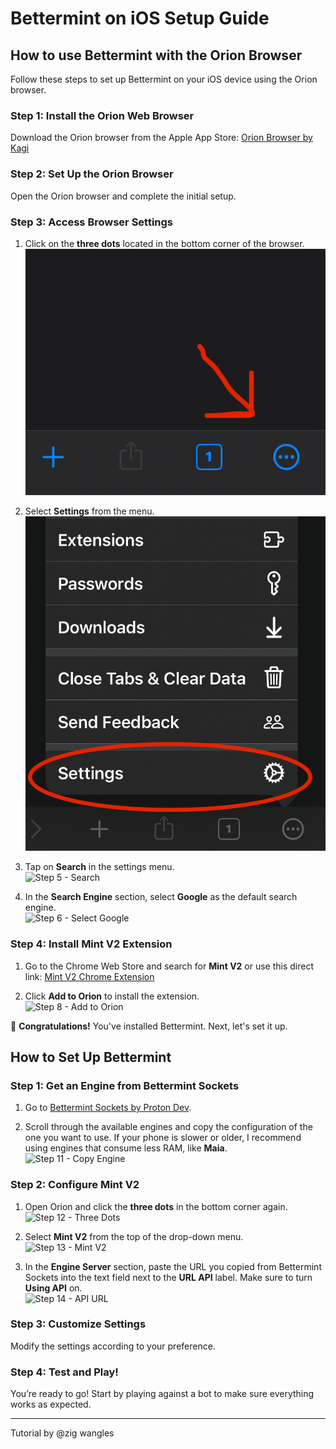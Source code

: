 # Bettermint on iOS Setup Guide

## How to use Bettermint with the Orion Browser

Follow these steps to set up Bettermint on your iOS device using the Orion browser.

### Step 1: Install the Orion Web Browser
Download the Orion browser from the Apple App Store: [Orion Browser by Kagi](https://apps.apple.com/us/app/orion-browser-by-kagi/id1484498200)

### Step 2: Set Up the Orion Browser
Open the Orion browser and complete the initial setup.

### Step 3: Access Browser Settings
1. Click on the **three dots** located in the bottom corner of the browser.  
   ![Step 3 - Three Dots](assets/images/IMG_1234.jpeg)
   
2. Select **Settings** from the menu.  
   ![Step 4 - Settings](assets/images/IMG_1235.jpeg)

3. Tap on **Search** in the settings menu.  
   ![Step 5 - Search](assets/images/step5.png)

4. In the **Search Engine** section, select **Google** as the default search engine.  
   ![Step 6 - Select Google](assets/images/step6.png)

### Step 4: Install Mint V2 Extension
1. Go to the Chrome Web Store and search for **Mint V2** or use this direct link: [Mint V2 Chrome Extension](https://chromewebstore.google.com/detail/mint-v2/hjpjlhjhmbnpokpgdhpncefmchlonmhj)
   
2. Click **Add to Orion** to install the extension.  
   ![Step 8 - Add to Orion](assets/images/step8.png)

🎉 **Congratulations!** You've installed Bettermint. Next, let's set it up.

## How to Set Up Bettermint

### Step 1: Get an Engine from Bettermint Sockets
1. Go to [Bettermint Sockets by Proton Dev](https://github.com/ProtonDev-sys/bettermint-sockets).
   
2. Scroll through the available engines and copy the configuration of the one you want to use. If your phone is slower or older, I recommend using engines that consume less RAM, like **Maia**.  
   ![Step 11 - Copy Engine](assets/images/step11.png)

### Step 2: Configure Mint V2
1. Open Orion and click the **three dots** in the bottom corner again.  
   ![Step 12 - Three Dots](assets/images/step12.png)
   
2. Select **Mint V2** from the top of the drop-down menu.  
   ![Step 13 - Mint V2](assets/images/step13.png)

3. In the **Engine Server** section, paste the URL you copied from Bettermint Sockets into the text field next to the **URL API** label. Make sure to turn **Using API** on.  
   ![Step 14 - API URL](assets/images/step14.png)

### Step 3: Customize Settings
Modify the settings according to your preference.

### Step 4: Test and Play!
You’re ready to go! Start by playing against a bot to make sure everything works as expected.

---

Tutorial by @zig wangles
